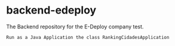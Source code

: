 # backend-edeploy
The Backend repository for the E-Deploy company test.

```console
Run as a Java Application the class RankingCidadesApplication
```
